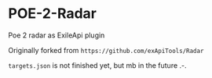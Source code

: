 # POE-2-Radar

Poe 2 radar as ExileApi plugin

Originally forked from `https://github.com/exApiTools/Radar`

`targets.json` is not finished yet, but mb in the future .-.
